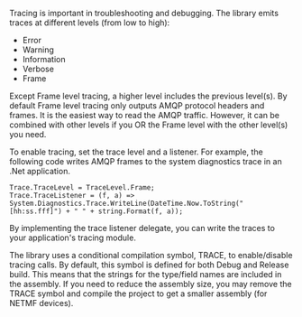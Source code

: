 Tracing is important in troubleshooting and debugging. The library emits traces at different levels (from low to high):
* Error 
* Warning 
* Information 
* Verbose 
* Frame

Except Frame level tracing, a higher level includes the previous level(s). By default Frame level tracing only outputs AMQP protocol headers and frames. It is the easiest way to read the AMQP traffic. However, it can be combined with other levels if you OR the Frame level with the other level(s) you need.

To enable tracing, set the trace level and a listener. For example, the following code writes AMQP frames to the system diagnostics trace in an .Net application.

```
Trace.TraceLevel = TraceLevel.Frame;
Trace.TraceListener = (f, a) => System.Diagnostics.Trace.WriteLine(DateTime.Now.ToString("[hh:ss.fff]") + " " + string.Format(f, a));
```

By implementing the trace listener delegate, you can write the traces to your application's tracing module.

The library uses a conditional compilation symbol, TRACE, to enable/disable tracing calls. By default, this symbol is defined for both Debug and Release build. This means that the strings for the type/field names are included in the assembly. If you need to reduce the assembly size, you may remove the TRACE symbol and compile the project to get a smaller assembly (for NETMF devices).